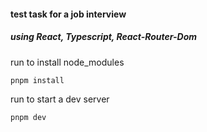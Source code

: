 #### test task for a job interview 
##### using React, Typescript, React-Router-Dom
run to install node_modules
```bash
pnpm install
```
run to start a dev server
```bash 
pnpm dev
```
